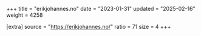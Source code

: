 +++
title = "erikjohannes.no"
date = "2023-01-31"
updated = "2025-02-16"
weight = 4258

[extra]
source = "https://erikjohannes.no/"
ratio = 71
size = 4
+++
